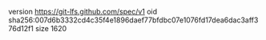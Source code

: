 version https://git-lfs.github.com/spec/v1
oid sha256:007d6b3332cd4c35f4e1896daef77bfdbc07e1076fd17dea6dac3aff376d12f1
size 1620
